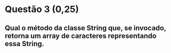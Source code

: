 # Questão 3 (0,25)
## Qual o método da classe String que, se invocado, retorna um array de caracteres representando essa String.

